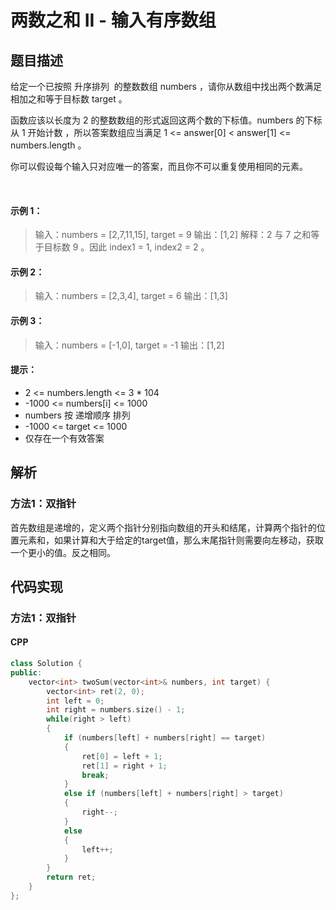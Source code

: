 # 两数之和 II - 输入有序数组

## 题目描述
给定一个已按照 升序排列  的整数数组 numbers ，请你从数组中找出两个数满足相加之和等于目标数 target 。

函数应该以长度为 2 的整数数组的形式返回这两个数的下标值。numbers 的下标 从 1 开始计数 ，所以答案数组应当满足 1 <= answer[0] < answer[1] <= numbers.length 。

你可以假设每个输入只对应唯一的答案，而且你不可以重复使用相同的元素。

 
#### 示例 1：
> 输入：numbers = [2,7,11,15], target = 9
> 输出：[1,2]
> 解释：2 与 7 之和等于目标数 9 。因此 index1 = 1, index2 = 2 。

#### 示例 2：
> 输入：numbers = [2,3,4], target = 6
> 输出：[1,3]

#### 示例 3：
> 输入：numbers = [-1,0], target = -1
> 输出：[1,2]
 

#### 提示：
- 2 <= numbers.length <= 3 * 104
- -1000 <= numbers[i] <= 1000
- numbers 按 递增顺序 排列
- -1000 <= target <= 1000
- 仅存在一个有效答案


## 解析
### 方法1：双指针
首先数组是递增的，定义两个指针分别指向数组的开头和结尾，计算两个指针的位置元素和，如果计算和大于给定的target值，那么末尾指针则需要向左移动，获取一个更小的值。反之相同。


## 代码实现
### 方法1：双指针
#### CPP
```C++
class Solution {
public:
    vector<int> twoSum(vector<int>& numbers, int target) {
        vector<int> ret(2, 0);
        int left = 0;
        int right = numbers.size() - 1;
        while(right > left)
        {
            if (numbers[left] + numbers[right] == target)
            {
                ret[0] = left + 1;
                ret[1] = right + 1;
                break;
            }
            else if (numbers[left] + numbers[right] > target)
            {
                right--;
            }
            else
            {
                left++;
            }
        }
        return ret;
    }
};
```